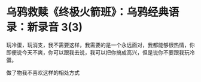 # 乌鸦救赎《终极火箭班》：乌鸦经典语录：新录音 3(3)

玩冷蛋，玩消支，我不需要这样，我需要的是一个永远面对，我都能够很热情，你即便说今天不爽，你可以跟我去说，我可以把你搞成高兴，但是说你不要跟我玩冷蛋。

做了物我不喜欢这样的相处方式
